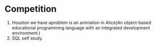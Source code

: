# Competition

1. Houston we have aproblem is an animation in Alice(An object-based educational programming language with an integrated development environment.)
2. SQL self study.
